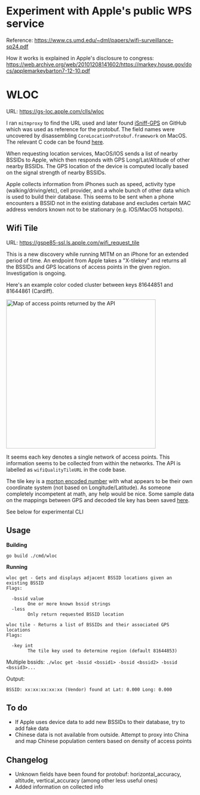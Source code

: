 # Experiment with Apple's public WPS service
Reference: https://www.cs.umd.edu/~dml/papers/wifi-surveillance-sp24.pdf

How it works is explained in Apple's disclosure to congress: https://web.archive.org/web/20101208141602/https://markey.house.gov/docs/applemarkeybarton7-12-10.pdf

# WLOC

URL: https://gs-loc.apple.com/clls/wloc

I ran `mitmproxy` to find the URL used and later found [iSniff-GPS](https://github.com/hubert3/iSniff-GPS) on GitHub which was used as reference for the protobuf. The field names were uncovered by disassembling `CoreLocationProtobuf.framework` on MacOS. The relevant C code can be found [here](./CoreLocationProtobuf.c).

When requesting location services, MacOS/IOS sends a list of nearby BSSIDs to Apple, which then responds with GPS Long/Lat/Altitude of other nearby BSSIDs. The GPS location of the device is computed locally based on the signal strength of nearby BSSIDs.

Apple collects information from iPhones such as speed, activity type (walking/driving/etc), cell provider, and a whole bunch of other data which is used to build their database. This seems to be sent when a phone encounters a BSSID not in the existing database and excludes certain MAC address vendors known not to be stationary (e.g. IOS/MacOS hotspots).

## Wifi Tile

URL: https://gspe85-ssl.ls.apple.com/wifi_request_tile

This is a new discovery while running MITM on an iPhone for an extended period of time. An endpoint from Apple takes a "X-tilekey" and returns all the BSSIDs and GPS locations of access points in the given region. Investigation is ongoing. 

Here's an example color coded cluster between keys 81644851 and 81644861 (Cardiff).

<img alt="Map of access points returned by the API" src="https://github.com/acheong08/apple-corelocation-experiments/assets/36258159/a7e3f898-b632-4d0d-a277-bb36281cf578" width=400>

It seems each key denotes a single network of access points. This information seems to be collected from within the networks. The API is labelled as `wifiQualityTileURL` in the code base.

The tile key is a [morton encoded number](https://en.wikipedia.org/wiki/Z-order_curve) with what appears to be their own coordinate system (not based on Longitude/Latitude). As someone completely incompetent at math, any help would be nice. Some sample data on the mappings between GPS and decoded tile key has been saved [here](./tileCoordsToGPS.jsonl).


See below for experimental CLI

## Usage

**Building**

`go build ./cmd/wloc`

**Running**
```
wloc get - Gets and displays adjacent BSSID locations given an existing BSSID
Flags:

  -bssid value
    	One or more known bssid strings
  -less
    	Only return requested BSSID location

wloc tile - Returns a list of BSSIDs and their associated GPS locations
Flags:

  -key int
    	The tile key used to determine region (default 81644853)
```

Multiple bssids:
`./wloc get -bssid <bssid1> -bssid <bssid2> -bssid <bssid3>...`

Output:
```
BSSID: xx:xx:xx:xx:xx (Vendor) found at Lat: 0.000 Long: 0.000
```

## To do
- If Apple uses device data to add new BSSIDs to their database, try to add fake data
- Chinese data is not available from outside. Attempt to proxy into China and map Chinese population centers based on density of access points

## Changelog
- Unknown fields have been found for protobuf: horizontal_accuracy, altitude, vertical_accuracy (among other less useful ones)
- Added information on collected info

